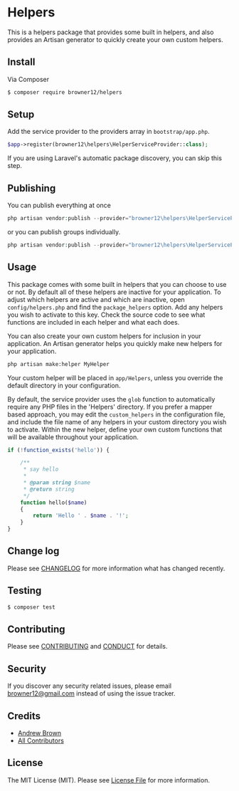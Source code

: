 # Helpers

This is a helpers package that provides some built in helpers, and also provides an Artisan generator to quickly create your own custom helpers.

## Install

Via Composer

``` bash
$ composer require browner12/helpers
```

## Setup

Add the service provider to the providers array in `bootstrap/app.php`.

``` php
$app->register(browner12\helpers\HelperServiceProvider::class);
```

If you are using Laravel's automatic package discovery, you can skip this step.

## Publishing

You can publish everything at once

``` php
php artisan vendor:publish --provider="browner12\helpers\HelperServiceProvider"
```

or you can publish groups individually.

``` php
php artisan vendor:publish --provider="browner12\helpers\HelperServiceProvider" --tag="config"
```

## Usage

This package comes with some built in helpers that you can choose to use or not. By default all of these helpers are inactive for your application. To adjust which helpers are active and which are inactive, open `config/helpers.php` and find the `package_helpers` option. Add any helpers you wish to activate to this key. Check the source code to see what functions are included in each helper and what each does.

You can also create your own custom helpers for inclusion in your application. An Artisan generator helps you quickly make new helpers for your application. 

``` sh
php artisan make:helper MyHelper
```

Your custom helper will be placed in `app/Helpers`, unless you override the default directory in your configuration.

By default, the service provider uses the `glob` function to automatically require any PHP files in the 'Helpers' directory. If you prefer a mapper based approach, you may edit the `custom_helpers` in the configuration file, and include the file name of any helpers in your custom directory you wish to activate. Within the new helper, define your own custom functions that will be available throughout your application.

``` php
if (!function_exists('hello')) {

    /**
     * say hello
     *
     * @param string $name
     * @return string
     */
    function hello($name)
    {
        return 'Hello ' . $name . '!';
    }
}
```

## Change log

Please see [CHANGELOG](CHANGELOG.md) for more information what has changed recently.

## Testing

``` bash
$ composer test
```

## Contributing

Please see [CONTRIBUTING](CONTRIBUTING.md) and [CONDUCT](CONDUCT.md) for details.

## Security

If you discover any security related issues, please email browner12@gmail.com instead of using the issue tracker.

## Credits

- [Andrew Brown][link-author]
- [All Contributors][link-contributors]

## License

The MIT License (MIT). Please see [License File](LICENSE.md) for more information.

[ico-version]: https://img.shields.io/packagist/v/browner12/helpers.svg?style=flat-square
[ico-license]: https://img.shields.io/badge/license-MIT-brightgreen.svg?style=flat-square
[ico-travis]: https://img.shields.io/travis/browner12/helpers/master.svg?style=flat-square
[ico-scrutinizer]: https://img.shields.io/scrutinizer/coverage/g/browner12/helpers.svg?style=flat-square
[ico-code-quality]: https://img.shields.io/scrutinizer/g/browner12/helpers.svg?style=flat-square
[ico-downloads]: https://img.shields.io/packagist/dt/browner12/helpers.svg?style=flat-square

[link-packagist]: https://packagist.org/packages/browner12/helpers
[link-travis]: https://travis-ci.org/browner12/helpers
[link-scrutinizer]: https://scrutinizer-ci.com/g/browner12/helpers/code-structure
[link-code-quality]: https://scrutinizer-ci.com/g/browner12/helpers
[link-downloads]: https://packagist.org/packages/browner12/helpers
[link-author]: https://github.com/browner12
[link-contributors]: ../../contributors
